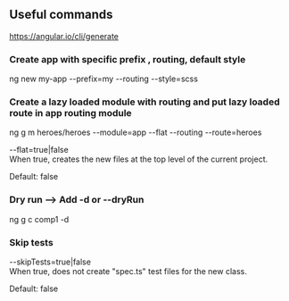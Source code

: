 ## Useful commands 
https://angular.io/cli/generate

### Create app with specific prefix , routing, default style  
ng new my-app --prefix=my --routing --style=scss


### Create a lazy loaded module with routing and put lazy loaded route in app routing module
ng g m heroes/heroes --module=app --flat --routing --route=heroes

--flat=true|false	
When true, creates the new files at the top level of the current project.

Default: false

### Dry run --> Add -d or --dryRun
ng g c comp1 -d

### Skip tests
--skipTests=true|false	
When true, does not create "spec.ts" test files for the new class.

Default: false
